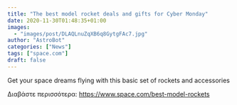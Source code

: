 ```yaml
---
title: "The best model rocket deals and gifts for Cyber Monday"
date: 2020-11-30T01:48:35+01:00
images:
  - "images/post/DLAQLnuZqXB6q8GytgFAc7.jpg"
author: "AstroBot"
categories: ["News"]
tags: ["space.com"]
draft: false
---
```


Get your space dreams flying with this basic set of rockets and accessories 

Διαβάστε περισσότερα: https://www.space.com/best-model-rockets
